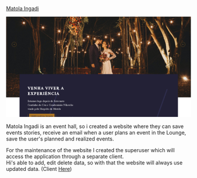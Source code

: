 [Matola Ingadi](https://matolaingadi-eight.vercel.app/)

![](header.png)

Matola Ingadi is an event hall, so i created a website where they can save events stories, receive an email when a user plans an event in the Lounge, save the user's planned and realized events.
 
For the maintenance of the website I created the superuser which will access the application through a separate client. <br/>
Hi's able to add, edit delete data, so with that the website will always use updated data. (Client [Here](https://github.com/bboa3/Matola-Ingadi/tree/mobile))
